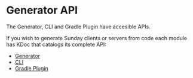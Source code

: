 # Generator API

The Generator, CLI and Gradle Plugin have accesible APIs.

If you wish to generate Sunday clients or servers from code each module has KDoc that catalogs its complete API:

* [Generator](https://outfoxx.github.io/sunday-generator/1.0.0/generator/generator)
* [CLI](https://outfoxx.github.io/sunday-generator/1.0.0/cli/cli)
* [Gradle Plugin](https://outfoxx.github.io/sunday-generator/1.0.0/gradle-plugin/gradle-plugin)

